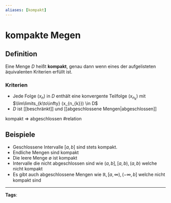 ```yaml
---
aliases: [kompakt]
---
```


# kompakte Megen

## Definition

Eine Menge $D$ heißt **kompakt**, genau dann wenn eines der aufgelisteten äquivalenten Kriterien erfüllt ist.

### Kriterien

- Jede Folge $(x_{n})$ in $D$ enthält eine konvergente Teilfolge $(x_{n_{k}})$ mit $\lim\limits_{k\to\infty} (x_{n_{k}}) \in D$
- $D$ ist [[beschränkt]] und [[abgeschlossene Mengen|abgeschlossen]]

kompakt $\Rightarrow$ abgeschlossen #relation

## Beispiele

- Geschlossene Intervalle $[a,b]$ sind stets kompakt.
- Endliche Mengen sind kompakt
- Die leere Menge $\emptyset$ ist kompakt
- Intervalle die nicht abgeschlossen sind wie $(a,b], [a,b), (a,b)$ welche nicht kompakt
- Es gibt auch abgeschlossene Mengen wie $\mathbb{R}, [a, \infty), (-\infty, b]$ welche nicht kompakt sind

---

**Tags**:
